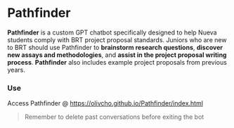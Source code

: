 # Pathfinder

**Pathfinder** is a custom GPT chatbot specifically designed to help Nueva students comply with BRT project proposal standards. Juniors who are new to BRT should use Pathfinder to **brainstorm research questions**, **discover new assays and methodologies**, and **assist in the project proposal writing process**. **Pathfinder** also includes example project proposals from previous years.

### Use
Access Pathfinder @ https://olivcho.github.io/Pathfinder/index.html

> Remember to delete past conversations before exiting the bot
